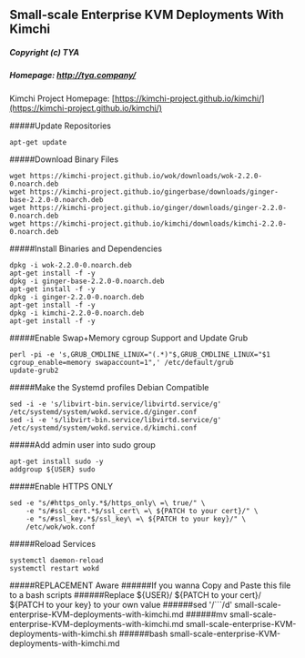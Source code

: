 ## Small-scale Enterprise KVM Deployments With Kimchi
##### Copyright (c) TYA
##### Homepage: http://tya.company/

Kimchi Project Homepage:
[https://kimchi-project.github.io/kimchi/](https://kimchi-project.github.io/kimchi/)
   
#####Update Repositories
```
apt-get update
```


#####Download Binary Files
```
wget https://kimchi-project.github.io/wok/downloads/wok-2.2.0-0.noarch.deb
wget https://kimchi-project.github.io/gingerbase/downloads/ginger-base-2.2.0-0.noarch.deb
wget https://kimchi-project.github.io/ginger/downloads/ginger-2.2.0-0.noarch.deb
wget https://kimchi-project.github.io/kimchi/downloads/kimchi-2.2.0-0.noarch.deb
```

#####Install Binaries and Dependencies 
```
dpkg -i wok-2.2.0-0.noarch.deb
apt-get install -f -y
dpkg -i ginger-base-2.2.0-0.noarch.deb
apt-get install -f -y
dpkg -i ginger-2.2.0-0.noarch.deb
apt-get install -f -y
dpkg -i kimchi-2.2.0-0.noarch.deb
apt-get install -f -y
```


#####Enable Swap+Memory cgroup Support and Update Grub
```
perl -pi -e 's,GRUB_CMDLINE_LINUX="(.*)"$,GRUB_CMDLINE_LINUX="$1 cgroup_enable=memory swapaccount=1",' /etc/default/grub
update-grub2
```

#####Make the Systemd profiles Debian Compatible
```
sed -i -e 's/libvirt-bin.service/libvirtd.service/g' /etc/systemd/system/wokd.service.d/ginger.conf
sed -i -e 's/libvirt-bin.service/libvirtd.service/g' /etc/systemd/system/wokd.service.d/kimchi.conf
```

#####Add admin user into sudo group
```
apt-get install sudo -y
addgroup ${USER} sudo
```

#####Enable HTTPS ONLY
```
sed -e "s/#https_only.*$/https_only\ =\ true/" \
    -e "s/#ssl_cert.*$/ssl_cert\ =\ ${PATCH to your cert}/" \
    -e "s/#ssl_key.*$/ssl_key\ =\ ${PATCH to your key}/" \
    /etc/wok/wok.conf
```

#####Reload Services
```
systemctl daemon-reload
systemctl restart wokd
```





#####REPLACEMENT Aware
######If you wanna Copy and Paste this file to a bash scripts
######Replace ${USER}/ ${PATCH to your cert}/ ${PATCH to your key} to your own value
######sed '/```/d' small-scale-enterprise-KVM-deployments-with-kimchi.md
######mv small-scale-enterprise-KVM-deployments-with-kimchi.md small-scale-enterprise-KVM-deployments-with-kimchi.sh
######bash small-scale-enterprise-KVM-deployments-with-kimchi.md
